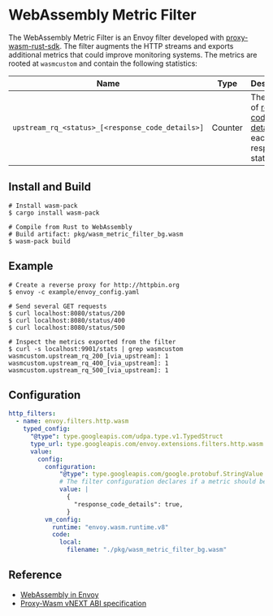 # WebAssembly Metric Filter

The WebAssembly Metric Filter is an Envoy filter developed with [proxy-wasm-rust-sdk](https://github.com/proxy-wasm/proxy-wasm-rust-sdk). The filter augments the HTTP streams and exports additional metrics that could improve monitoring systems. The metrics are rooted at `wasmcustom` and contain the following statistics:

|Name|Type|Description|Example|
|-|-|-|-|
|`upstream_rq_<status>_[<response_code_details>]`|Counter|The count of [response code details](https://www.envoyproxy.io/docs/envoy/latest/configuration/http/http_conn_man/response_code_details) for each HTTP response status|`upstream_rq_500_[via_upstream]`|

## Install and Build

```shell
# Install wasm-pack
$ cargo install wasm-pack

# Compile from Rust to WebAssembly
# Build artifact: pkg/wasm_metric_filter_bg.wasm
$ wasm-pack build
```

## Example

```shell
# Create a reverse proxy for http://httpbin.org
$ envoy -c example/envoy_config.yaml

# Send several GET requests
$ curl localhost:8080/status/200
$ curl localhost:8080/status/400
$ curl localhost:8080/status/500

# Inspect the metrics exported from the filter
$ curl -s localhost:9901/stats | grep wasmcustom
wasmcustom.upstream_rq_200_[via_upstream]: 1
wasmcustom.upstream_rq_400_[via_upstream]: 1
wasmcustom.upstream_rq_500_[via_upstream]: 1
```

## Configuration

```yaml
http_filters:
  - name: envoy.filters.http.wasm
    typed_config:
      "@type": type.googleapis.com/udpa.type.v1.TypedStruct
      type_url: type.googleapis.com/envoy.extensions.filters.http.wasm.v3.Wasm
      value:
        config:
          configuration:
              "@type": type.googleapis.com/google.protobuf.StringValue
              # The filter configuration declares if a metric should be exported
              value: |
                {
                  "response_code_details": true,
                }
          vm_config:
            runtime: "envoy.wasm.runtime.v8"
            code:
              local:
                filename: "./pkg/wasm_metric_filter_bg.wasm"
```

## Reference

- [WebAssembly in Envoy](https://github.com/proxy-wasm/spec/blob/master/docs/WebAssembly-in-Envoy.md)
- [Proxy-Wasm vNEXT ABI specification](https://github.com/proxy-wasm/spec/blob/master/abi-versions/vNEXT/README.md)
